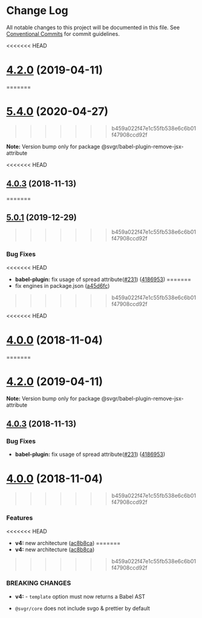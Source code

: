 # Change Log

All notable changes to this project will be documented in this file.
See [Conventional Commits](https://conventionalcommits.org) for commit guidelines.

<<<<<<< HEAD
# [4.2.0](https://github.com/smooth-code/svgr/tree/master/packages/babel-plugin-remove-jsx-attribute/compare/v4.1.0...v4.2.0) (2019-04-11)
=======
# [5.4.0](https://github.com/gregberge/svgr/tree/master/packages/babel-plugin-remove-jsx-attribute/compare/v5.3.1...v5.4.0) (2020-04-27)
>>>>>>> b459a022f47e1c55fb538e6c6b01f47908ccd92f

**Note:** Version bump only for package @svgr/babel-plugin-remove-jsx-attribute





<<<<<<< HEAD
## [4.0.3](https://github.com/smooth-code/svgr/compare/v4.0.2...v4.0.3) (2018-11-13)
=======
## [5.0.1](https://github.com/gregberge/svgr/tree/master/packages/babel-plugin-remove-jsx-attribute/compare/v5.0.0...v5.0.1) (2019-12-29)
>>>>>>> b459a022f47e1c55fb538e6c6b01f47908ccd92f


### Bug Fixes

<<<<<<< HEAD
* **babel-plugin:** fix usage of spread attribute([#231](https://github.com/smooth-code/svgr/issues/231)) ([4186953](https://github.com/smooth-code/svgr/commit/4186953))
=======
* fix engines in package.json ([a45d6fc](https://github.com/gregberge/svgr/tree/master/packages/babel-plugin-remove-jsx-attribute/commit/a45d6fc8b43402bec60ed4e9273f90fdc65a23a7))
>>>>>>> b459a022f47e1c55fb538e6c6b01f47908ccd92f





<<<<<<< HEAD
# [4.0.0](https://github.com/smooth-code/svgr/compare/v3.1.0...v4.0.0) (2018-11-04)
=======
# [4.2.0](https://github.com/gregberge/svgr/tree/master/packages/babel-plugin-remove-jsx-attribute/compare/v4.1.0...v4.2.0) (2019-04-11)

**Note:** Version bump only for package @svgr/babel-plugin-remove-jsx-attribute





## [4.0.3](https://github.com/gregberge/svgr/compare/v4.0.2...v4.0.3) (2018-11-13)


### Bug Fixes

* **babel-plugin:** fix usage of spread attribute([#231](https://github.com/gregberge/svgr/issues/231)) ([4186953](https://github.com/gregberge/svgr/commit/4186953))





# [4.0.0](https://github.com/gregberge/svgr/compare/v3.1.0...v4.0.0) (2018-11-04)
>>>>>>> b459a022f47e1c55fb538e6c6b01f47908ccd92f


### Features

<<<<<<< HEAD
* **v4:** new architecture ([ac8b8ca](https://github.com/smooth-code/svgr/commit/ac8b8ca))
=======
* **v4:** new architecture ([ac8b8ca](https://github.com/gregberge/svgr/commit/ac8b8ca))
>>>>>>> b459a022f47e1c55fb538e6c6b01f47908ccd92f


### BREAKING CHANGES

* **v4:** - `template` option must now returns a Babel AST
- `@svgr/core` does not include svgo & prettier by default

